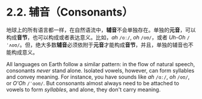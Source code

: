 # 2.2. 辅音（Consonants）

地球上的所有语言都一样，在自然语流中，**辅音**不会单独存在。单独的**元音**，可以构成**音节**，也可以构成或者表达意义。比如，*ah* `/ɑː/`, *oh* `/oʊ/`，或者 *Uh-Oh* `/ˈʌoʊ/`<span class="speak-word-inline" data-audio-us-female="/audios/us/Uh-Oh.mp3"></span>。但，绝大多数**辅音**必须依附于**元音**才能构成**音节**，并且，单独的辅音也不能构成意义。

All languages on Earth follow a similar pattern: in the flow of natural speech, consonants *never* stand alone. Isolated vowels, however, can form syllables and convey meaning. For instance, you have sounds like *ah* `/ɑː/`, *oh* `/oʊ/`, or *O'Oh* `/ˈɑoʊ/`. But consonants almost always need to be attached to vowels to form *syllables*, and alone, they don't carry meaning.
